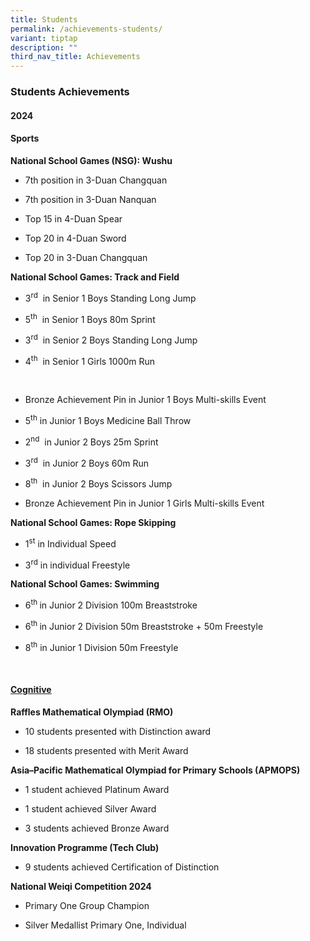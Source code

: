 ```yaml
---
title: Students
permalink: /achievements-students/
variant: tiptap
description: ""
third_nav_title: Achievements
---
```

<h3>Students Achievements</h3>
<h4>2024</h4>
<h4>Sports</h4>
<p><strong>National School Games (NSG): Wushu</strong>
</p>
<ul data-tight="true" class="tight">
<li>
<p>7th position in 3-Duan Changquan</p>
</li>
<li>
<p>7th position in 3-Duan Nanquan</p>
</li>
<li>
<p>Top 15 in 4-Duan Spear</p>
</li>
<li>
<p>Top 20 in 4-Duan Sword</p>
</li>
<li>
<p>Top 20 in 3-Duan Changquan</p>
</li>
</ul>
<p><strong>National School Games: Track and Field</strong>
</p>
<ul data-tight="true" class="tight">
<li>
<p>3<sup>rd</sup>&nbsp; in Senior 1 Boys Standing Long Jump</p>
</li>
<li>
<p>5<sup>th</sup>&nbsp; in Senior 1 Boys 80m Sprint</p>
</li>
<li>
<p>3<sup>rd</sup>&nbsp; in Senior 2 Boys Standing Long Jump</p>
</li>
<li>
<p>4<sup>th</sup>&nbsp; in Senior 1 Girls 1000m Run</p>
</li>
</ul>
<p>&nbsp;</p>
<ul data-tight="true" class="tight">
<li>
<p>Bronze Achievement Pin in Junior 1 Boys Multi-skills Event</p>
</li>
<li>
<p>5<sup>th</sup>&nbsp;in Junior 1 Boys Medicine Ball Throw</p>
</li>
<li>
<p>2<sup>nd</sup>&nbsp; in Junior 2 Boys 25m Sprint</p>
</li>
<li>
<p>3<sup>rd</sup>&nbsp; in Junior 2 Boys 60m Run</p>
</li>
<li>
<p>8<sup>th</sup>&nbsp; in Junior 2 Boys Scissors Jump</p>
</li>
<li>
<p>Bronze Achievement Pin in Junior 1 Girls Multi-skills Event</p>
</li>
</ul>
<p><strong>National School Games: Rope Skipping</strong>
</p>
<ul data-tight="true" class="tight">
<li>
<p>1<sup>st</sup> in Individual Speed&nbsp;</p>
</li>
<li>
<p>3<sup>rd</sup> in individual Freestyle</p>
</li>
</ul>
<p><strong>National School Games: Swimming</strong>
</p>
<ul data-tight="true" class="tight">
<li>
<p>6<sup>th&nbsp;</sup>in Junior 2 Division 100m Breaststroke</p>
</li>
<li>
<p>6<sup>th&nbsp;</sup>in Junior 2 Division 50m Breaststroke + 50m Freestyle</p>
</li>
<li>
<p>8<sup>th</sup> in Junior 1 Division 50m Freestyle</p>
</li>
</ul>
<p>&nbsp;</p>
<h4><u>Cognitive</u></h4>
<p><strong>Raffles Mathematical Olympiad&nbsp;(RMO)</strong>
</p>
<ul data-tight="true" class="tight">
<li>
<p>10 students presented with Distinction award</p>
</li>
<li>
<p>18 students<strong> </strong>presented with Merit Award</p>
</li>
</ul>
<p><strong>Asia–Pacific Mathematical Olympiad for Primary Schools (APMOPS)</strong>
</p>
<ul data-tight="true" class="tight">
<li>
<p>1 student achieved Platinum Award</p>
</li>
<li>
<p>1 student achieved Silver Award</p>
</li>
<li>
<p>3 students achieved Bronze Award</p>
</li>
</ul>
<p><strong>Innovation Programme (Tech Club)</strong>
</p>
<ul data-tight="true" class="tight">
<li>
<p>9 students achieved Certification of Distinction</p>
</li>
</ul>
<p><strong>National Weiqi Competition 2024</strong>
</p>
<ul data-tight="true" class="tight">
<li>
<p>Primary One Group Champion</p>
</li>
<li>
<p>Silver Medallist Primary One, Individual</p>
</li>
</ul>
<p></p>